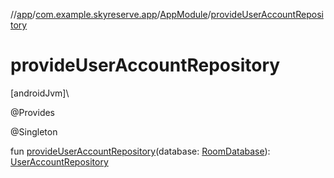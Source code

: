 //[app](../../../index.md)/[com.example.skyreserve.app](../index.md)/[AppModule](index.md)/[provideUserAccountRepository](provide-user-account-repository.md)

# provideUserAccountRepository

[androidJvm]\

@Provides

@Singleton

fun [provideUserAccountRepository](provide-user-account-repository.md)(database: [RoomDatabase](../../com.example.skyreserve.database/-room-database/index.md)): [UserAccountRepository](../../com.example.skyreserve.repository/-user-account-repository/index.md)
